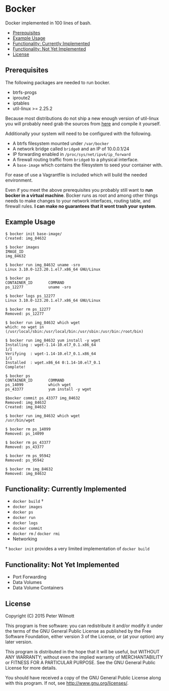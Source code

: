 # Bocker
Docker implemented in 100 lines of bash.

  * [Prerequisites](#prerequisites)
  * [Example Usage](#example-usage)
  * [Functionality: Currently Implemented](#functionality-currently-implemented)
  * [Functionality: Not Yet Implemented](#functionality-not-yet-implemented)
  * [License](#license)

## Prerequisites

The following packages are needed to run bocker.

* btrfs-progs
* iproute2
* iptables
* util-linux >= 2.25.2

Because most distributions do not ship a new enough version of util-linux you will probably need grab the sources from [here](https://www.kernel.org/pub/linux/utils/util-linux/v2.25/) and compile it yourself.

Additionally your system will need to be configured with the following.

* A btrfs filesystem mounted under `/var/bocker`
* A network bridge called `bridge0` and an IP of 10.0.0.1/24
* IP forwarding enabled in `/proc/sys/net/ipv4/ip_forward`
* A firewall routing traffic from `bridge0` to a physical interface.
* A `base-image` which contains the filesystem to seed your container with.

For ease of use a Vagrantfile is included which will build the needed environment.

Even if you meet the above prerequisites you probably still want to **run bocker in a virtual machine**. Bocker runs as root and among other things needs to make changes to your network interfaces, routing table, and firewall rules. **I can make no guarantees that it wont trash your system**.

## Example Usage

```
$ bocker init base-image/
Created: img_84632

$ bocker images
IMAGE_ID
img_84632

$ bocker run img_84632 uname -sro
Linux 3.10.0-123.20.1.el7.x86_64 GNU/Linux

$ bocker ps
CONTAINER_ID       COMMAND
ps_12277           uname -sro

$ bocker logs ps_12277
Linux 3.10.0-123.20.1.el7.x86_64 GNU/Linux

$ bocker rm ps_12277
Removed: ps_12277

$ bocker run img_84632 which wget
which: no wget in (/usr/local/sbin:/usr/local/bin:/usr/sbin:/usr/bin:/root/bin)

$ bocker run img_84632 yum install -y wget
Installing : wget-1.14-10.el7_0.1.x86_64                                  1/1
Verifying  : wget-1.14-10.el7_0.1.x86_64                                  1/1
Installed  : wget.x86_64 0:1.14-10.el7_0.1
Complete!

$ bocker ps
CONTAINER_ID       COMMAND
ps_14099           which wget
ps_43377           yum install -y wget

$bocker commit ps_43377 img_84632
Removed: img_84632
Created: img_84632

$ bocker run img_84632 which wget
/usr/bin/wget

$ bocker rm ps_14099
Removed: ps_14099

$ bocker rm ps_43377
Removed: ps_43377

$ bocker rm ps_95942
Removed: ps_95942

$ bocker rm img_84632
Removed: img_84632
```

## Functionality: Currently Implemented

* `docker build` †
* `docker images`
* `docker ps`
* `docker run`
* `docker logs`
* `docker commit`
* `docker rm` / `docker rmi`
* Networking

† `bocker init` provides a very limited implementation of `docker build`

## Functionality: Not Yet Implemented

* Port Forwarding
* Data Volumes
* Data Volume Containers

## License

Copyright (C) 2015 Peter Wilmott

This program is free software: you can redistribute it and/or modify
it under the terms of the GNU General Public License as published by
the Free Software Foundation, either version 3 of the License, or
(at your option) any later version.

This program is distributed in the hope that it will be useful,
but WITHOUT ANY WARRANTY; without even the implied warranty of
MERCHANTABILITY or FITNESS FOR A PARTICULAR PURPOSE.  See the
GNU General Public License for more details.

You should have received a copy of the GNU General Public License
along with this program.  If not, see <http://www.gnu.org/licenses/>.
